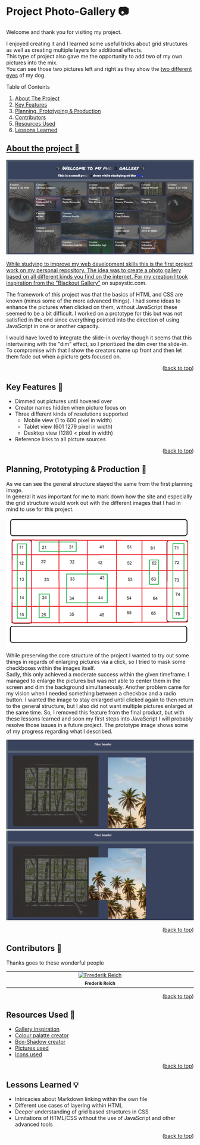 <a name="readme-top"></a>

# Project Photo-Gallery 📷
Welcome and thank you for visiting my project.

I enjoyed creating it and I learned some useful tricks about grid structures as well as creating multiple layers for additional effects. <br>
This type of project also gave me the opportunity to add two of my own pictures into the mix. <br>
You can see those two pictures left and right as they show the <a href="https://en.wikipedia.org/wiki/Heterochromia_iridum">two different eyes</a> of my dog.

Table of Contents 
<ol>
  <li><a href="#about-the-project-">About The Project</a></li>
  <li><a href="#key-features-">Key Features</a></li>
  <li><a href="#planning-prototyping--production-">Planning, Prototyping & Production</a></li>
  <li><a href="#contributors-">Contributors</a></li>
  <li><a href="#resources-used-">Resources Used</a></li>
  <li><a href="#lessons-learned-">Lessons Learned</li>
</ol>

## About the project 📘

<img src="Landing.png" alt="LandingPage"/>

While studying to improve my web development skills this is the first project work on my personal repository.
The idea was to create a photo gallery based on all different kinds you find on the internet.
For my creation I took inspiration from the <a href="https://supsystic.com/example/blackout-gallery-example/">"Blackout Gallery"</a> on supsystic.com.

The framework of this project was that the basics of HTML and CSS are known (minus some of the more advanced things).
I had some ideas to enhance the pictures when clicked on them, without JavaScript these seemed to be a bit difficult. 
I worked on a prototype for this but was not satisfied in the end since everything pointed into the direction of using JavaScript in one or another capacity.

I would have loved to integrate the slide-in overlay though it seems that this intertwining with the "dim" effect, so I prioritized the dim over the slide-in.
To compromise with that I show the creators name up front and then let them fade out when a picture gets focused on.

<p align="right">(<a href="#readme-top">back to top</a>)</p>

## Key Features 🔑

* Dimmed out pictures until hovered over
* Creator names hidden when picture focus on
* Three different kinds of resolutions supported
  - Mobile view (1 to 600 pixel in width)
  - Tablet view (601 1279 pixel in width)
  - Desktop view (1280 < pixel in width)   
* Reference links to all picture sources

<p align="right">(<a href="#readme-top">back to top</a>)</p>

## Planning, Prototyping & Production 🚧

As we can see the general structure stayed the same from the first planning image. <br>
In general it was important for me to mark down how the site and especially the grid structure would work out with the different images that I had in mind to use for this project.

<img src="Planning.png" alt="Planning blueprint"/>

While preserving the core structure of the project I wanted to try out some things in regards of enlarging pictures via a click, so I tried to mask some checkboxes within the images itself. <br>
Sadly, this only achieved a moderate success within the given timeframe. 
I managed to enlarge the pictures but was not able to center them in the screen and dim the background simultaneously. 
Another problem came for my vision when I needed something between a checkbox and a radio button. 
I wanted the image to stay enlarged until clicked again to then return to the general structure, but I also did not want multiple pictures enlarged at the same time.
So, I removed this feature from the final product, but with these lessons learned and soon my first steps into JavaScript I will probably resolve those issues in a future project.
The prototype image shows some of my progress regarding what I described.

<img src="Prototype_01.png" alt="Protoype picture 1"/>
<img src="Prototype_02.png" alt="Prototype picture 2"/>


<p align="right">(<a href="#readme-top">back to top</a>)</p>


## Contributors 🌟

Thanks goes to these wonderful people

<table>
  <tbody>
      <td align="center" valign="top" width="14.28%"><a href="https://github.com/FRickReich">
        <img src="https://avatars.githubusercontent.com/u/492726?v=4"width="100px;" alt="Frrederik Reich"/><br /><sub><b>Frederik Reich</b></sub></a><br /></td>   
  </tbody>
</table>

<p align="right">(<a href="#readme-top">back to top</a>)</p>


## Resources Used 📖

* <a href="https://supsystic.com/gallery-examples/"> Gallery inspiration </a>
* <a href="https://coolors.co/"> Colour palatte creator </a>
* <a href="https://neumorphism.io/#e0e0e0"> Box-Shadow creator </a>
* <a href="https://picsum.photos/"> Pictures used </a>
* <a href="https://icons8.com/icons"> Icons used </a>

<p align="right">(<a href="#readme-top">back to top</a>)</p>


## Lessons Learned 💡

* Intricacies about Markdown linking within the own file
* Different use cases of layering within HTML
* Deeper understanding of grid based structures in CSS
* Limitations of HTML/CSS without the use of JavaScript and other advanced tools

<p align="right">(<a href="#readme-top">back to top</a>)</p>
